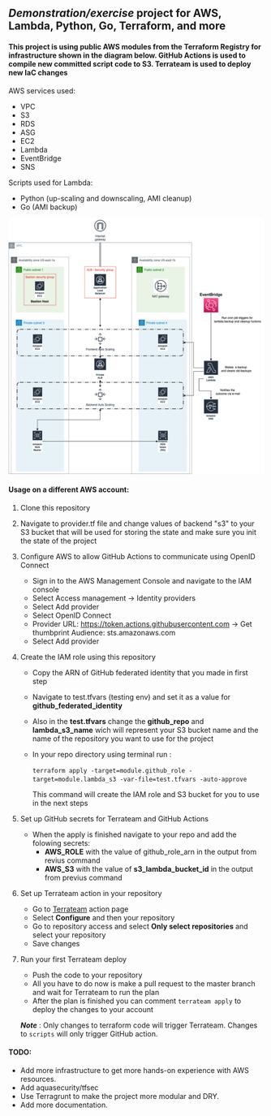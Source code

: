 ## _Demonstration/exercise_ project for AWS, Lambda, Python, Go, Terraform, and more



#### This project is using  public AWS modules from the Terraform Registry for infrastructure shown in the diagram below. GitHub Actions is used to compile new committed script code to S3. Terrateam is used to deploy new IaC changes


AWS services used:
* VPC
* S3
* RDS
* ASG
* EC2
* Lambda
* EventBridge
* SNS

Scripts used for Lambda:
* Python (up-scaling and downscaling, AMI cleanup)
* Go (AMI backup)


![](img/demonstration.png)

#### Usage on a different AWS account:

1. Clone this repository

2. Navigate to provider.tf file and change values of backend "s3" to your S3 bucket
   that will be used for storing the state and make sure you init the state of the project

3. Configure AWS to allow GitHub Actions to communicate using OpenID Connect
   * Sign in to the AWS Management Console and navigate to the IAM console
   * Select Access management → Identity providers
   * Select Add provider
   * Select OpenID Connect
   * Provider URL: https://token.actions.githubusercontent.com → Get thumbprint
     Audience: sts.amazonaws.com
   * Select Add provider

4. Create the IAM role using this repository
   * Copy the ARN of GitHub federated identity that you made in first step
   * Navigate to test.tfvars (testing env) and set it as a value for **github_federated_identity**
   * Also in the **test.tfvars** change the **github_repo** and **lambda_s3_name** wich will represent your S3 bucket name
   and the name of the repository you want to use for the project
   * In your repo directory using terminal run :

       `terraform apply -target=module.github_role -target=module.lambda_s3 -var-file=test.tfvars -auto-approve`

        This command will create the IAM role and S3 bucket for you to use
   in the next steps
5. Set up GitHub secrets for Terrateam and GitHub Actions
   * When the apply is finished navigate to your repo and add the folowing secrets:
     * **AWS_ROLE** with the value of github_role_arn in the output from revius command
     * **AWS_S3** with the value of **s3_lambda_bucket_id** in the output from previus command
6. Set up Terrateam action in your repository
   * Go to [Terrateam](https://github.com/apps/terrateam-action) action page
   * Select **Configure** and then your repository
   * Go to repository access and select **Only select repositories** and select your repository
   * Save changes
7. Run your first Terrateam deploy
   * Push the code to your repository
   * All you have to do now is make a pull request to the master branch and wait for Terrateam to run the plan
   * After the plan is finished you can comment `terrateam apply` to deploy the changes to your account

   **_Note_** : Only changes to terraform code will trigger Terrateam. Changes to `scripts` will only trigger GitHub action.

#### TODO:
* Add more infrastructure to get more hands-on experience with AWS resources.
* Add aquasecurity/tfsec
* Use Terragrunt to make the project more modular and DRY.
* Add more documentation.
